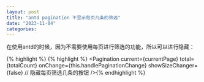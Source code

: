 ```yaml
---
layout: post
title: "antd pagination 不显示每页几条的筛选"
date: "2023-11-04"
categories: 
---
```

<p>在使用antd的时候，因为不需要使用每页进行筛选的功能，所以可以进行隐藏：</p>

{% highlight %}
{% highlight %} &lt;Pagination
  current={currentPage}
  total={totalCount}
  onChange={this.handlePaginationChange}
  showSizeChanger={false} // 隐藏每页筛选几条的按钮
/&gt;{% endhighlight %}

